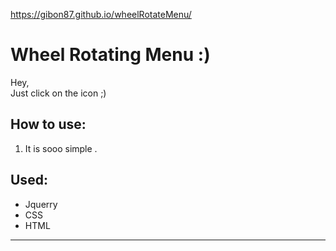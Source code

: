 https://gibon87.github.io/wheelRotateMenu/

<h1>Wheel Rotating Menu :)</h1>

<p> Hey,<br>
Just click on the icon ;) </p>

<h2>How to use: </h2>
<ol>
  <li>It is sooo simple .</li>
</ol>

<h2>Used:</h2>
<ul>
  <li>Jquerry </li>
  <li>CSS</li>
  <li>HTML</li>
</ul>

<hr>
